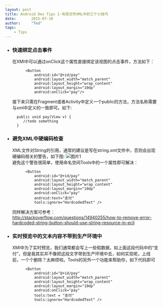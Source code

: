 ```yaml
---
layout: post
title: Android Dev Tips 1-布局文件XML中的三个小技巧
date:       2015-07-10
author:     "Ted"
tags:
    - Tips
---
```



* ### 快速绑定点击事件
    在XMl中可以通过onClick这个属性直接绑定该视图的点击事件，方法如下：

            <Button
	            android:id="@+id/pay"
	            android:layout_width="match_parent"
	            android:layout_height="wrap_content"
	            android:layout_margin="10dp"
	            android:onClick="pay"/>
	            
    接下来只需在Fragment或者Activity中定义一个public的方法，方法名称需要与xml中定义的一致即可。如下:
    
    	public void pay(View v) {
		   //todo something
		}

* ### 避免XML中硬编码检查
    XML文件对String的引用，通常的建议是写在string.xml文件中，否则会出现硬编码相关的警告，如下图:
		![图片1][1]  
	避免这个警告很简单，使用命名空间Tools中的一个属性即可解决：
	
			<Button
				android:id="@+id/pay"
				android:layout_width="match_parent"
		        android:layout_height="wrap_content"
		        android:layout_margin="10dp"
		        android:onClick="pay"
		        android:text="支付"
		        tools:ignore="HardcodedText" />  

	同样解决方案可参考：http://stackoverflow.com/questions/14940255/how-to-remove-error-hardcoded-string-button-should-use-string-resource-in-ecli

* ### 实时预览中的文本内容不带到生产环境中
    XMl中为了实时预览，我们通常都会写上一些假数据，如上面这段代码中的“支付”，但是我其实并不像把这段文字带到生产环境中去，如何实现呢，上线前，一个个删除？太麻烦啦。Tools的另外一个功能来帮助你，如下代码即可
			
			<Button
	            android:id="@+id/pay"
	            android:layout_width="match_parent"
	            android:layout_height="wrap_content"
	            android:layout_margin="10dp"
	            android:onClick="pay"
	            tools:text = "支付"
	            tools:ignore="HardcodedText" />

  [1]: http://7xkbzx.com1.z0.glb.clouddn.com/0712_1.png



